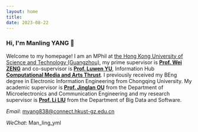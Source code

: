 ```yaml
---
layout: home
title: 
date: 2023-08-22
---
```

### Hi, I'm Manling YANG 👋
Welcome to my homepage! I am an MPhil at [the Hong Kong University of Science and Technology (Guangzhou)](https://www.hkust-gz.edu.cn/zh/), my prime supervisor is [**Prof. Wei ZENG**](https://zeng-wei.com/) and co-supervisor is [**Prof. Luwen YU**](https://scholar.google.com.hk/citations?hl=zh-CN&user=7k_GvIMAAAAJ), Information Hub [**Computational Media and Arts Thrust**](https://cma.hkust-gz.edu.cn/). I previously received my BEng degree in Electronic Information Engineering from Chongqing University. My academic supervisor is [**Prof. Jinglan OU**](http://www.ccee.cqu.edu.cn/info/1400/4361.htm) from the Department of Microelectronics and Communication Engineering and my research supervisor is [**Prof. Li LIU**](http://www.cse.cqu.edu.cn/info/2095/5647.htm) from the Department of Big Data and Software.

*Email*: myang838@connect.hkust-gz.edu.cn

*WeChat*: Man_ling_yml
<!-- <a href="/contact.html" class="highlighted">Contact Me</a> -->